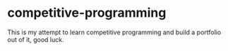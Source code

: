 # competitive-programming
This is my attempt to learn competitive programming and build a portfolio out of it, good luck. 
